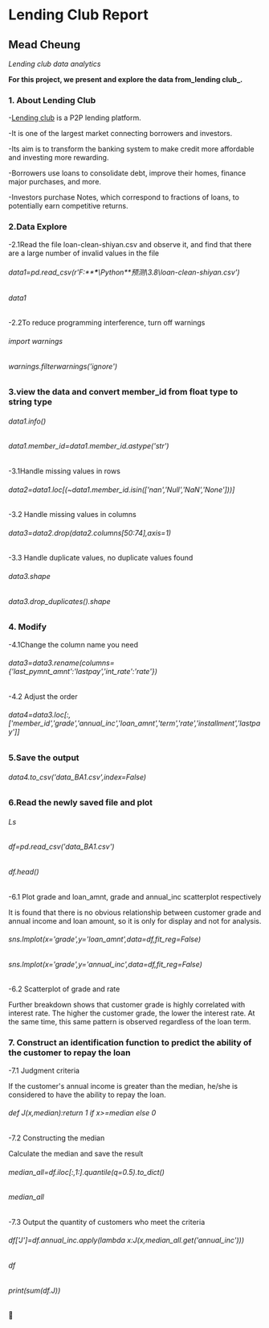 # Lending Club Report
## Mead Cheung
*Lending club data analytics*

**For this project, we present and explore the data from_lending club_.**

### 1. About Lending Club

-[Lending club](https://www.lendingclub.com/) is a P2P lending platform.

-It is one of the largest market connecting borrowers and investors.

-Its aim is to transform the banking system to make credit more affordable and investing more rewarding.

-Borrowers use loans to consolidate debt, improve their homes, finance major purchases, and more.

-Investors purchase Notes, which correspond to fractions of loans, to potentially earn competitive returns.


### 2.Data Explore

-2.1Read the file loan-clean-shiyan.csv and observe it, and find that there are a large number of invalid values in the file
###### data1=pd.read_csv(r'F:\****\***\Python\**预测\3.8\loan-clean-shiyan.csv')
###### data1

-2.2To reduce programming interference, turn off warnings

###### import warnings

###### warnings.filterwarnings('ignore')

### 3.view the data and convert member_id from float type to string type

###### data1.info()
###### data1.member_id=data1.member_id.astype('str')

-3.1Handle missing values in rows

###### data2=data1.loc[(~data1.member_id.isin(['nan','Null','NaN','None']))]

-3.2 Handle missing values in columns

###### data3=data2.drop(data2.columns[50:74],axis=1)

-3.3 Handle duplicate values, no duplicate values found

###### data3.shape

###### data3.drop_duplicates().shape

### 4. Modify

-4.1Change the column name you need

###### data3=data3.rename(columns={'last_pymnt_amnt':'lastpay','int_rate':'rate'})

-4.2 Adjust the order

###### data4=data3.loc[:,['member_id','grade','annual_inc','loan_amnt','term','rate','installment','lastpay']]

### 5.Save the output

###### data4.to_csv('data_BA1.csv',index=False)

### 6.Read the newly saved file and plot

###### Ls

###### df=pd.read_csv('data_BA1.csv')

###### df.head()

-6.1 Plot grade and loan_amnt, grade and annual_inc scatterplot respectively

It is found that there is no obvious relationship between customer grade and annual income and loan amount, so it is only for display and not for analysis.

###### sns.lmplot(x='grade',y='loan_amnt',data=df,fit_reg=False)

###### sns.lmplot(x='grade',y='annual_inc',data=df,fit_reg=False)

-6.2 Scatterplot of grade and rate

Further breakdown shows that customer grade is highly correlated with interest rate. The higher the customer grade, the lower the interest rate. At the same time, this same pattern is observed regardless of the loan term.

### 7. Construct an identification function to predict the ability of the customer to repay the loan

-7.1 Judgment criteria

If the customer's annual income is greater than the median, he/she is considered to have the ability to repay the loan.

###### def J(x,median):return 1 if x>=median else 0

-7.2 Constructing the median

Calculate the median and save the result

###### median_all=df.iloc[:,1:].quantile(q=0.5).to_dict()

###### median_all

-7.3 Output the quantity of customers who meet the criteria

###### df['J']=df.annual_inc.apply(lambda x:J(x,median_all.get('annual_inc')))

###### df

###### print(sum(df.J))
🙌
